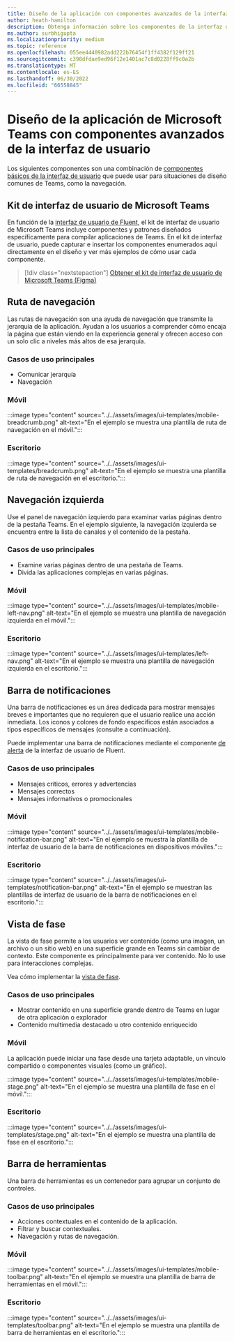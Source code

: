 ```yaml
---
title: Diseño de la aplicación con componentes avanzados de la interfaz de usuario
author: heath-hamilton
description: Obtenga información sobre los componentes de la interfaz de usuario de Teams, como rutas de navegación, barra de notificaciones, vista de fase junto con casos de uso pertinentes.
ms.author: surbhigupta
ms.localizationpriority: medium
ms.topic: reference
ms.openlocfilehash: 055ee4440982add222b76454f1ff4382f129ff21
ms.sourcegitcommit: c398dfdae9ed96f12e1401ac7c8d0228ff9c0a2b
ms.translationtype: MT
ms.contentlocale: es-ES
ms.lasthandoff: 06/30/2022
ms.locfileid: "66558845"
---
```

# <a name="designing-your-microsoft-teams-app-with-advanced-ui-components"></a>Diseño de la aplicación de Microsoft Teams con componentes avanzados de la interfaz de usuario

Los siguientes componentes son una combinación de [componentes básicos de la interfaz de usuario](~/concepts/design/design-teams-app-basic-ui-components.md) que puede usar para situaciones de diseño comunes de Teams, como la navegación.

## <a name="microsoft-teams-ui-kit"></a>Kit de interfaz de usuario de Microsoft Teams

En función de la <a href="https://fluentsite.z22.web.core.windows.net/" target="_blank">interfaz de usuario de Fluent</a>, el kit de interfaz de usuario de Microsoft Teams incluye componentes y patrones diseñados específicamente para compilar aplicaciones de Teams. En el kit de interfaz de usuario, puede capturar e insertar los componentes enumerados aquí directamente en el diseño y ver más ejemplos de cómo usar cada componente.

> [!div class="nextstepaction"]
> [Obtener el kit de interfaz de usuario de Microsoft Teams (Figma)](https://www.figma.com/community/file/916836509871353159)

## <a name="breadcrumb"></a>Ruta de navegación

Las rutas de navegación son una ayuda de navegación que transmite la jerarquía de la aplicación. Ayudan a los usuarios a comprender cómo encaja la página que están viendo en la experiencia general y ofrecen acceso con un solo clic a niveles más altos de esa jerarquía.

### <a name="top-use-cases"></a>Casos de uso principales

* Comunicar jerarquía
* Navegación

### <a name="mobile"></a>Móvil

:::image type="content" source="../../assets/images/ui-templates/mobile-breadcrumb.png" alt-text="En el ejemplo se muestra una plantilla de ruta de navegación en el móvil.":::

### <a name="desktop"></a>Escritorio

:::image type="content" source="../../assets/images/ui-templates/breadcrumb.png" alt-text="En el ejemplo se muestra una plantilla de ruta de navegación en el escritorio.":::

## <a name="left-nav"></a>Navegación izquierda

Use el panel de navegación izquierdo para examinar varias páginas dentro de la pestaña Teams. En el ejemplo siguiente, la navegación izquierda se encuentra entre la lista de canales y el contenido de la pestaña.

### <a name="top-use-cases"></a>Casos de uso principales

* Examine varias páginas dentro de una pestaña de Teams.
* Divida las aplicaciones complejas en varias páginas.

### <a name="mobile"></a>Móvil

:::image type="content" source="../../assets/images/ui-templates/mobile-left-nav.png" alt-text="En el ejemplo se muestra una plantilla de navegación izquierda en el móvil.":::

### <a name="desktop"></a>Escritorio

:::image type="content" source="../../assets/images/ui-templates/left-nav.png" alt-text="En el ejemplo se muestra una plantilla de navegación izquierda en el escritorio.":::

## <a name="notification-bar"></a>Barra de notificaciones

Una barra de notificaciones es un área dedicada para mostrar mensajes breves e importantes que no requieren que el usuario realice una acción inmediata. Los iconos y colores de fondo específicos están asociados a tipos específicos de mensajes (consulte a continuación).

Puede implementar una barra de notificaciones mediante el componente [de alerta](https://fluentsite.z22.web.core.windows.net/0.59.0/components/alert/definition) de la interfaz de usuario de Fluent.

### <a name="top-use-cases"></a>Casos de uso principales

* Mensajes críticos, errores y advertencias
* Mensajes correctos
* Mensajes informativos o promocionales

### <a name="mobile"></a>Móvil

:::image type="content" source="../../assets/images/ui-templates/mobile-notification-bar.png" alt-text="En el ejemplo se muestra la plantilla de interfaz de usuario de la barra de notificaciones en dispositivos móviles.":::

### <a name="desktop"></a>Escritorio

:::image type="content" source="../../assets/images/ui-templates/notification-bar.png" alt-text="En el ejemplo se muestran las plantillas de interfaz de usuario de la barra de notificaciones en el escritorio.":::

## <a name="stage-view"></a>Vista de fase

La vista de fase permite a los usuarios ver contenido (como una imagen, un archivo o un sitio web) en una superficie grande en Teams sin cambiar de contexto. Este componente es principalmente para ver contenido. No lo use para interacciones complejas.

Vea cómo implementar la [vista de fase](~/tabs/tabs-link-unfurling.md).

### <a name="top-use-cases"></a>Casos de uso principales

* Mostrar contenido en una superficie grande dentro de Teams en lugar de otra aplicación o explorador
* Contenido multimedia destacado u otro contenido enriquecido

### <a name="mobile"></a>Móvil

La aplicación puede iniciar una fase desde una tarjeta adaptable, un vínculo compartido o componentes visuales (como un gráfico).

:::image type="content" source="../../assets/images/ui-templates/mobile-stage.png" alt-text="En el ejemplo se muestra una plantilla de fase en el móvil.":::

### <a name="desktop"></a>Escritorio

:::image type="content" source="../../assets/images/ui-templates/stage.png" alt-text="En el ejemplo se muestra una plantilla de fase en el escritorio.":::

## <a name="toolbar"></a>Barra de herramientas

Una barra de herramientas es un contenedor para agrupar un conjunto de controles.

### <a name="top-use-cases"></a>Casos de uso principales

* Acciones contextuales en el contenido de la aplicación.
* Filtrar y buscar contextuales.
* Navegación y rutas de navegación.

### <a name="mobile"></a>Móvil

:::image type="content" source="../../assets/images/ui-templates/mobile-toolbar.png" alt-text="En el ejemplo se muestra una plantilla de barra de herramientas en el móvil.":::

### <a name="desktop"></a>Escritorio

:::image type="content" source="../../assets/images/ui-templates/toolbar.png" alt-text="En el ejemplo se muestra una plantilla de barra de herramientas en el escritorio.":::
